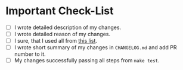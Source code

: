 <!--
    Thank you for your contributing!
-->

# Important Check-List

- [ ] I wrote detailed description of my changes.
- [ ] I wrote detailed reason of my changes.
- [ ] I sure, that I used all from [this list](https://github.com/PerchunPak/short-it/blob/master/CONTRIBUTING.md#before-submitting).
- [ ] I wrote short summary of my changes in `CHANGELOG.md` and add PR number to it.
- [ ] My changes successfully passing all steps from `make test`.
